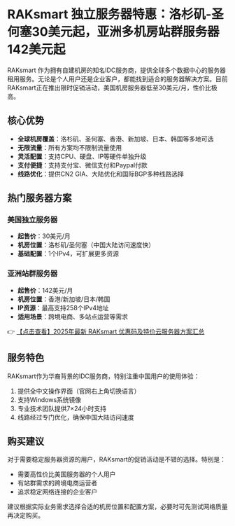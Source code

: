 # RAKsmart 独立服务器特惠：洛杉矶-圣何塞30美元起，亚洲多机房站群服务器142美元起

RAKsmart 作为拥有自建机房的知名IDC服务商，提供全球多个数据中心的服务器租用服务。无论是个人用户还是企业客户，都能找到适合的服务器解决方案。目前RAKsmart正在推出限时促销活动，美国机房服务器低至30美元/月，性价比极高。

## 核心优势

- **全球机房覆盖**：洛杉矶、圣何塞、香港、新加坡、日本、韩国等多地可选
- **无限流量**：所有方案均不限制流量使用
- **灵活配置**：支持CPU、硬盘、IP等硬件单独升级
- **支付便捷**：支持支付宝、微信支付和Paypal付款
- **线路优化**：提供CN2 GIA、大陆优化和国际BGP多种线路选择

## 热门服务器方案

### 美国独立服务器
- **起售价**：30美元/月
- **机房位置**：洛杉矶/圣何塞（中国大陆访问速度快）
- **基础配置**：1个IPv4，可扩展更多资源

### 亚洲站群服务器
- **起售价**：142美元/月
- **机房位置**：香港/新加坡/日本/韩国
- **IP资源**：最高支持258个IPv4地址
- **适用场景**：跨境电商、多站点运营等需求

👉 [【点击查看】2025年最新 RAKsmart 优惠码及特价云服务器方案汇总](https://bit.ly/raksmart)

## 服务特色

RAKsmart作为华裔背景的IDC服务商，特别注重中国用户的使用体验：
1. 提供全中文操作界面（官网右上角切换语言）
2. 支持Windows系统镜像
3. 专业技术团队提供7×24小时支持
4. 线路经过专门优化，确保中国大陆访问速度

## 购买建议

对于需要稳定服务器资源的用户，RAKsmart的促销活动是不错的选择。特别是：
- 需要高性价比美国服务器的个人用户
- 有站群需求的跨境电商运营者
- 追求稳定网络连接的企业客户

建议根据实际业务需求选择合适的机房位置和配置方案，必要时可先测试网络质量再决定购买。
